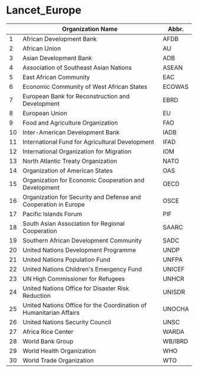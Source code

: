 # Lancet_Europe

|    | Organization Name                                                  | Abbr.   |
| -- | ------------------------------------------------------------------ | ------- |
| 1  | African Development Bank                                           | AFDB    |
| 2  | African Union                                                      | AU      |
| 3  | Asian Development Bank                                             | ADB     |
| 4  | Association of Southeast Asian Nations                             | ASEAN   |
| 5  | East African Community                                             | EAC     |
| 6  | Economic Community of West African States                          | ECOWAS  |
| 7  | European Bank for Reconstruction and Development                   | EBRD    |
| 8  | European Union                                                     | EU      |
| 9  | Food and Agriculture Organization                                  | FAO     |
| 10 | Inter-American Development Bank                                    | IADB    |
| 11 | International Fund for Agricultural Development                    | IFAD    |
| 12 | International Organization for Migration                           | IOM     |
| 13 | North Atlantic Treaty Organization                                 | NATO    |
| 14 | Organization of American States                                    | OAS     |
| 15 | Organization for Economic Cooperation and Development              | OECD    |
| 16 | Organization for Security and Defense and Cooperation in Europe    | OSCE    |
| 17 | Pacific Islands Forum                                              | PIF     |
| 18 | South Asian Association for Regional Cooperation                   | SAARC   |
| 19 | Southern African Development Community                             | SADC    |
| 20 | United Nations Development Programme                               | UNDP    |
| 21 | United Nations Population Fund                                     | UNFPA   |
| 22 | United Nations Children's Emergency Fund                           | UNICEF  |
| 23 | UN High Commissioner for Refugees                                  | UNHCR   |
| 24 | United Nations Office for Disaster Risk Reduction                  | UNISDR  |
| 25 | United Nations Office for the Coordination of Humanitarian Affairs | UNOCHA  |
| 26 | United Nations Security Council                                    | UNSC    |
| 27 | Africa Rice Center                                                 | WARDA   |
| 28 | World Bank Group                                                   | WB/IBRD |
| 29 | World Health Organization                                          | WHO     |
| 30 | World Trade Organization                                           | WTO     |
